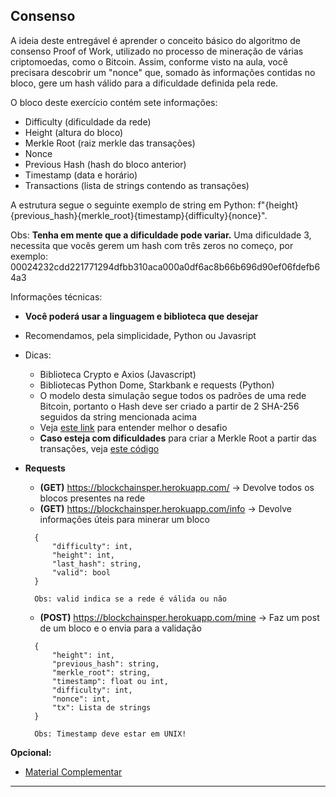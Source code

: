 ## Consenso

A ideia deste entregável é aprender o conceito básico do algoritmo de consenso Proof of Work, utilizado no processo de mineração de várias criptomoedas, como o Bitcoin. Assim, conforme visto na aula, você precisara descobrir um "nonce" que, somado às informações contidas no bloco, gere um hash válido para a dificuldade definida pela rede.

O bloco deste exercício contém sete informações:

- Difficulty (dificuldade da rede)
- Height (altura do bloco)
- Merkle Root (raiz merkle das transações)
- Nonce
- Previous Hash (hash do bloco anterior)
- Timestamp (data e horário)
- Transactions (lista de strings contendo as transações)

A estrutura segue o seguinte exemplo de string em Python: f"{height}{previous_hash}{merkle_root}{timestamp}{difficulty}{nonce}".

Obs:
**Tenha em mente que a dificuldade pode variar.** Uma dificuldade 3, necessita que vocês gerem um hash com três zeros no começo, por exemplo: 00024232cdd221771294dfbb310aca000a0df6ac8b66b696d90ef06fdefb64a3

Informações técnicas:

- **Você poderá usar a linguagem e biblioteca que desejar**
- Recomendamos, pela simplicidade, Python ou Javasript
- Dicas:
  - Biblioteca Crypto e Axios (Javascript)
  - Bibliotecas Python Dome, Starkbank e requests (Python)
  - O modelo desta simulação segue todos os padrões de uma rede Bitcoin, portanto o Hash deve ser criado a partir de 2 SHA-256 seguidos da string mencionada acima
  - Veja [este link](https://www.oreilly.com/library/view/mastering-bitcoin/9781491902639/ch07.html) para entender melhor o desafio
  - **Caso esteja com dificuldades** para criar a Merkle Root a partir das transações, veja [este código](https://gist.github.com/Kcpf/ec3a687c23c032b5a0c6df86dc9f12ab)
- **Requests**

  - **(GET)** https://blockchainsper.herokuapp.com/ -> Devolve todos os blocos presentes na rede
  - **(GET)** https://blockchainsper.herokuapp.com/info -> Devolve informações úteis para minerar um bloco
    
  ```
    {
        "difficulty": int,
        "height": int,
        "last_hash": string,
        "valid": bool
    }

    Obs: valid indica se a rede é válida ou não
  ```
  - **(POST)** https://blockchainsper.herokuapp.com/mine -> Faz um post de um bloco e o envia para a validação

  ```
    {
        "height": int,
        "previous_hash": string,
        "merkle_root": string,
        "timestamp": float ou int,
        "difficulty": int,
        "nonce": int,
        "tx": Lista de strings
    }

    Obs: Timestamp deve estar em UNIX!
  ```

**Opcional:**

- [Material Complementar](https://github.com/BlockchainInsper/Entregaveis/blob/master/MateriaisComplementares/Consenso.md)

---
